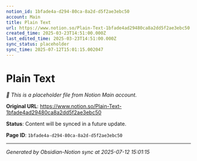 ```yaml
---
notion_id: 1bfade4a-d294-80ca-8a2d-d5f2ae3ebc50
account: Main
title: Plain Text
url: https://www.notion.so/Plain-Text-1bfade4ad29480ca8a2dd5f2ae3ebc50
created_time: 2025-03-23T14:51:00.000Z
last_edited_time: 2025-03-23T14:51:00.000Z
sync_status: placeholder
sync_time: 2025-07-12T15:01:15.002047
---
```


# Plain Text

*🔄 This is a placeholder file from Notion Main account.*

**Original URL**: https://www.notion.so/Plain-Text-1bfade4ad29480ca8a2dd5f2ae3ebc50

**Status**: Content will be synced in a future update.

**Page ID**: `1bfade4a-d294-80ca-8a2d-d5f2ae3ebc50`

---

*Generated by Obsidian-Notion sync at 2025-07-12 15:01:15*
